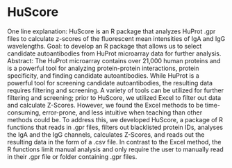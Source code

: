 # HuScore
One line explanation: HuScore is an R package that analyzes HuProt .gpr files to calculate z-scores of the fluorescent mean intensities of IgA and IgG wavelengths. 
Goal: to develop an R package that allows us to select candidate autoantibodies from HuProt microarray data for further analysis. 
Abstract: The HuProt microarray contains over 21,000 human proteins and is a powerful tool for analyzing protein-protein interactions, protein specificity, and finding candidate autoantibodies. While HuProt is a powerful tool for screening candidate autoantibodies, the resulting data requires filtering and screening. A variety of tools can be utilized for further filtering and screening; prior to HuScore, we utilized Excel to filter out data and calculate Z-Scores. However, we found the Excel methods to be time-consuming, error-prone, and less intuitive when teaching than other methods could be. To address this, we developed HuScore, a package of R functions that reads in .gpr files, filters out blacklisted protein IDs, analyses the IgA and the IgG channels, calculates Z-Scores, and reads out the resulting data in the form of a .csv file. In contrast to the Excel method, the R functions limit manual analysis and only require the user to manually read in their .gpr file or folder containing .gpr files. 

